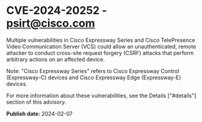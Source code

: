 # CVE-2024-20252 - psirt@cisco.com

Multiple vulnerabilities in Cisco Expressway Series and Cisco TelePresence Video Communication Server (VCS) could allow an unauthenticated, remote attacker to conduct cross-site request forgery (CSRF) attacks that perform arbitrary actions on an affected device. 
 Note: "Cisco Expressway Series" refers to Cisco Expressway Control (Expressway-C) devices and Cisco Expressway Edge (Expressway-E) devices.
 For more information about these vulnerabilities, see the Details ["#details"] section of this advisory.

**Publish date:** 2024-02-07
